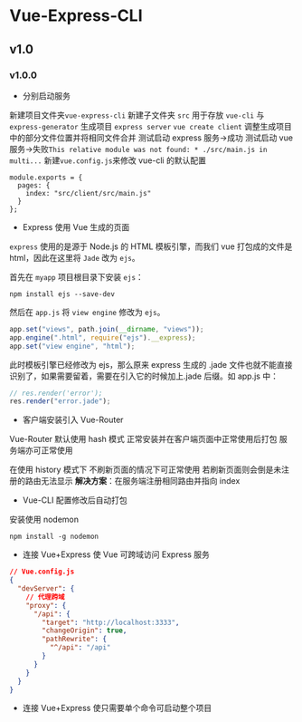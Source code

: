# Vue-Express-CLI

## v1.0

### v1.0.0

- 分别启动服务

新建项目文件夹`vue-express-cli`
新建子文件夹 `src` 用于存放 `vue-cli` 与 `express-generator` 生成项目
`express server`
`vue create client`
调整生成项目中的部分文件位置并将相同文件合并
测试启动 express 服务->成功
测试启动 vue 服务->失败`This relative module was not found: * ./src/main.js in multi...`
新建`vue.config.js`来修改 vue-cli 的默认配置

```node
module.exports = {
  pages: {
    index: "src/client/src/main.js"
  }
};
```

- Express 使用 Vue 生成的页面

`express` 使用的是源于 Node.js 的 HTML 模板引擎，而我们 vue 打包成的文件是 html，因此在这里将 `Jade` 改为 `ejs`。

首先在 `myapp` 项目根目录下安装 `ejs`：

```node
npm install ejs --save-dev
```

然后在 `app.js` 将 `view engine` 修改为 `ejs`。

```js
app.set("views", path.join(__dirname, "views"));
app.engine(".html", require("ejs").__express);
app.set("view engine", "html");
```

此时模板引擎已经修改为 ejs，那么原来 express 生成的 .jade 文件也就不能直接识别了，如果需要留着，需要在引入它的时候加上.jade 后缀。如 app.js 中：

```js
// res.render('error');
res.render("error.jade");
```

- 客户端安装引入 Vue-Router

Vue-Router 默认使用 hash 模式
正常安装并在客户端页面中正常使用后打包
服务端亦可正常使用

在使用 history 模式下
不刷新页面的情况下可正常使用
若刷新页面则会倒是未注册的路由无法显示
**解决方案**：在服务端注册相同路由并指向 index

- Vue-CLI 配置修改后自动打包

安装使用 nodemon

```node
npm install -g nodemon
```

- 连接 Vue+Express 使 Vue 可跨域访问 Express 服务

```json
// Vue.config.js
{
  "devServer": {
    // 代理跨域
    "proxy": {
      "/api": {
        "target": "http://localhost:3333",
        "changeOrigin": true,
        "pathRewrite": {
          "^/api": "/api"
        }
      }
    }
  }
}
```

- 连接 Vue+Express 使只需要单个命令可启动整个项目
